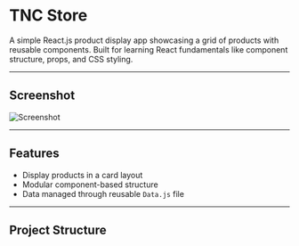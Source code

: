 # TNC Store

A simple React.js product display app showcasing a grid of products with reusable components. Built for learning React fundamentals like component structure, props, and CSS styling.

---

## Screenshot

![Screenshot](.src/screenshot.png)

---

## Features

- Display products in a card layout
- Modular component-based structure
- Data managed through reusable `Data.js` file

---

## Project Structure


